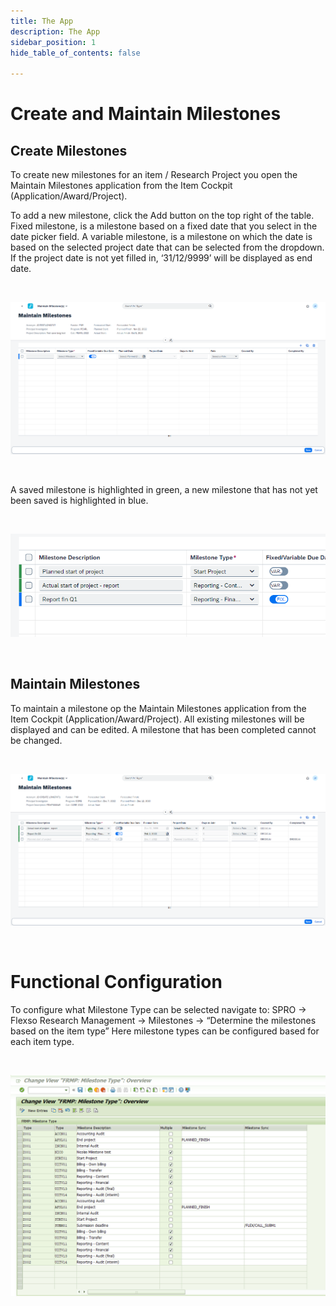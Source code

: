 ```yaml
---
title: The App
description: The App
sidebar_position: 1
hide_table_of_contents: false

---
```


# Create and Maintain Milestones
## Create Milestones

To create new milestones for an item / Research Project you open the Maintain Milestones application from the Item Cockpit (Application/Award/Project). 

To add a new milestone, click the Add button on the top right of the table.
Fixed milestone, is a milestone based on a fixed date that you select in the date picker field. A variable milestone, is a milestone on which the date is based on the selected project date that can be selected from the dropdown. If the project date is not yet filled in, ‘31/12/9999’ will be displayed as end date.

&nbsp;

![image.png](./img/master_view.png)

&nbsp;

A saved milestone is highlighted in green, a new milestone that has not yet been saved is highlighted in blue.

&nbsp;

![image.png](./img/table_highlight.png)

&nbsp;

## Maintain Milestones
To maintain a milestone op the Maintain Milestones application from the Item Cockpit (Application/Award/Project). All existing milestones will be displayed and can be edited. 
A milestone that has been completed cannot be changed.

&nbsp;

![image.png](./img/completed_milestone.png)

&nbsp;

# Functional Configuration
To configure what Milestone Type can be selected navigate to: SPRO -> Flexso Research Management -> Milestones -> “Determine the milestones based on the item type”
Here milestone types can be configured based for each item type. 

&nbsp;

![image.png](./img/milestone_type_config.png)

&nbsp;

